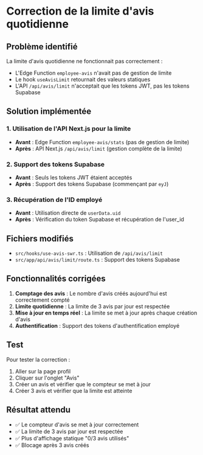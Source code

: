 # Correction de la limite d'avis quotidienne

## Problème identifié
La limite d'avis quotidienne ne fonctionnait pas correctement :
- L'Edge Function `employee-avis` n'avait pas de gestion de limite
- Le hook `useAvisLimit` retournait des valeurs statiques
- L'API `/api/avis/limit` n'acceptait que les tokens JWT, pas les tokens Supabase

## Solution implémentée

### 1. Utilisation de l'API Next.js pour la limite
- **Avant** : Edge Function `employee-avis/stats` (pas de gestion de limite)
- **Après** : API Next.js `/api/avis/limit` (gestion complète de la limite)

### 2. Support des tokens Supabase
- **Avant** : Seuls les tokens JWT étaient acceptés
- **Après** : Support des tokens Supabase (commençant par `eyJ`)

### 3. Récupération de l'ID employé
- **Avant** : Utilisation directe de `userData.uid`
- **Après** : Vérification du token Supabase et récupération de l'user_id

## Fichiers modifiés
- `src/hooks/use-avis-swr.ts` : Utilisation de `/api/avis/limit`
- `src/app/api/avis/limit/route.ts` : Support des tokens Supabase

## Fonctionnalités corrigées
1. **Comptage des avis** : Le nombre d'avis créés aujourd'hui est correctement compté
2. **Limite quotidienne** : La limite de 3 avis par jour est respectée
3. **Mise à jour en temps réel** : La limite se met à jour après chaque création d'avis
4. **Authentification** : Support des tokens d'authentification employé

## Test
Pour tester la correction :
1. Aller sur la page profil
2. Cliquer sur l'onglet "Avis"
3. Créer un avis et vérifier que le compteur se met à jour
4. Créer 3 avis et vérifier que la limite est atteinte

## Résultat attendu
- ✅ Le compteur d'avis se met à jour correctement
- ✅ La limite de 3 avis par jour est respectée
- ✅ Plus d'affichage statique "0/3 avis utilisés"
- ✅ Blocage après 3 avis créés
